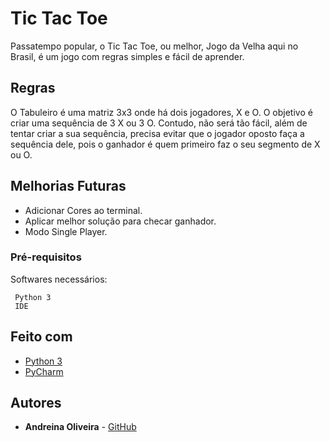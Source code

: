 # Tic Tac Toe

Passatempo popular, o Tic Tac Toe, ou melhor, Jogo da Velha aqui no Brasil, é um jogo com regras simples e fácil de aprender.

## Regras

O Tabuleiro é uma matriz 3x3 onde há dois jogadores, X e O. O objetivo é criar uma sequência de 3 X ou 3 O. Contudo, não será tão fácil, além de tentar criar a sua sequência, precisa evitar que o jogador oposto faça a sequência dele, pois o ganhador é quem primeiro faz o seu segmento de X ou O.

## Melhorias Futuras
- Adicionar Cores ao terminal.
-	Aplicar melhor solução para checar ganhador.
-	Modo Single Player.

### Pré-requisitos

Softwares necessários:

```
 Python 3
 IDE
```

## Feito com

* [Python 3](https://www.python.org/downloads/)
* [PyCharm](https://www.jetbrains.com/pt-br/pycharm/download/#section=windows)

## Autores

* **Andreina Oliveira** - [GitHub](https://github.com/andreinaoliveira)
